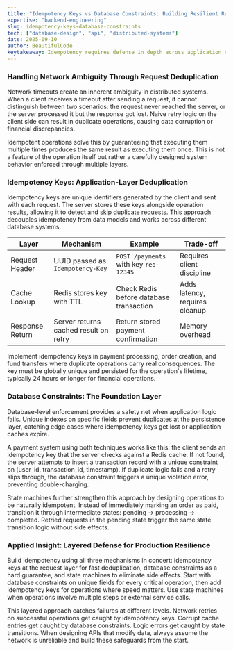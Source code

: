 ```yaml
---
title: "Idempotency Keys vs Database Constraints: Building Resilient Retry Logic"
expertise: "backend-engineering"
slug: idempotency-keys-database-constraints
tech: ["database-design", "api", "distributed-systems"]
date: 2025-09-10
author: BeautifulCode
keytakeaway: Idempotency requires defense in depth across application caches, database constraints, and state design to safely handle network retries without duplicating side effects.
---
```


### Handling Network Ambiguity Through Request Deduplication

Network timeouts create an inherent ambiguity in distributed systems. When a client receives a timeout after sending a request, it cannot distinguish between two scenarios: the request never reached the server, or the server processed it but the response got lost. Naive retry logic on the client side can result in duplicate operations, causing data corruption or financial discrepancies.

Idempotent operations solve this by guaranteeing that executing them multiple times produces the same result as executing them once. This is not a feature of the operation itself but rather a carefully designed system behavior enforced through multiple layers.

### Idempotency Keys: Application-Layer Deduplication

Idempotency keys are unique identifiers generated by the client and sent with each request. The server stores these keys alongside operation results, allowing it to detect and skip duplicate requests. This approach decouples idempotency from data models and works across different database systems.

| Layer | Mechanism | Example | Trade-off |
|-------|-----------|---------|-----------|
| Request Header | UUID passed as `Idempotency-Key` | `POST /payments` with key `req-12345` | Requires client discipline |
| Cache Lookup | Redis stores key with TTL | Check Redis before database transaction | Adds latency, requires cleanup |
| Response Return | Server returns cached result on retry | Return stored payment confirmation | Memory overhead |

Implement idempotency keys in payment processing, order creation, and fund transfers where duplicate operations carry real consequences. The key must be globally unique and persisted for the operation's lifetime, typically 24 hours or longer for financial operations.

### Database Constraints: The Foundation Layer

Database-level enforcement provides a safety net when application logic fails. Unique indexes on specific fields prevent duplicates at the persistence layer, catching edge cases where idempotency keys get lost or application caches expire.

A payment system using both techniques works like this: the client sends an idempotency key that the server checks against a Redis cache. If not found, the server attempts to insert a transaction record with a unique constraint on (user_id, transaction_id, timestamp). If duplicate logic fails and a retry slips through, the database constraint triggers a unique violation error, preventing double-charging.

State machines further strengthen this approach by designing operations to be naturally idempotent. Instead of immediately marking an order as paid, transition it through intermediate states: pending → processing → completed. Retried requests in the pending state trigger the same state transition logic without side effects.

### Applied Insight: Layered Defense for Production Resilience

Build idempotency using all three mechanisms in concert: idempotency keys at the request layer for fast deduplication, database constraints as a hard guarantee, and state machines to eliminate side effects. Start with database constraints on unique fields for every critical operation, then add idempotency keys for operations where speed matters. Use state machines when operations involve multiple steps or external service calls.

This layered approach catches failures at different levels. Network retries on successful operations get caught by idempotency keys. Corrupt cache entries get caught by database constraints. Logic errors get caught by state transitions. When designing APIs that modify data, always assume the network is unreliable and build these safeguards from the start.